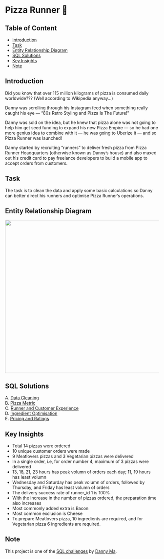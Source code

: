 # Pizza Runner 🍕

## Table of Content
* [Introduction](#introduction)
* [Task](#task)
* [Entity Relationship Diagram](#entity-relationship-diagram)
* [SQL Solutions](#sql-solutions)
* [Key Insights](#key-insights)
* [Note](#note)

## Introduction
Did you know that over 115 million kilograms of pizza is consumed daily worldwide??? (Well according to Wikipedia anyway…)

Danny was scrolling through his Instagram feed when something really caught his eye — “80s Retro Styling and Pizza Is The Future!”

Danny was sold on the idea, but he knew that pizza alone was not going to help him get seed funding to expand his new Pizza Empire — so he had one more genius idea to combine with it — he was going to Uberize it — and so Pizza Runner was launched!

Danny started by recruiting “runners” to deliver fresh pizza from Pizza Runner Headquarters (otherwise known as Danny’s house) and also maxed out his credit card to pay freelance developers to build a mobile app to accept orders from customers.

## Task
The task is to clean the data and apply some basic calculations so Danny can better direct his runners and optimise Pizza Runner’s operations.

## Entity Relationship Diagram

<img src="https://miro.medium.com/max/828/1*6-cAt3wHrsK43NiUbdkCzw.png" width="800" height="500">

## SQL Solutions
A. [Data Cleaning](https://github.com/mukulgehlot/SQL-Projects/blob/main/Pizza%20Runner/Data%20Cleaning.sql) <br>
B. [Pizza Metric](https://github.com/mukulgehlot/SQL-Projects/blob/main/Pizza%20Runner/Pizza%20Metrics.sql) <br>
C. [Runner and Customer Experience](https://github.com/mukulgehlot/SQL-Projects/blob/main/Pizza%20Runner/Runner%20and%20Customer%20Experience.sql) <br>
D. [Ingredient Optimisation](https://github.com/mukulgehlot/SQL-Projects/blob/main/Pizza%20Runner/Ingredient%20Optimisation.sql) <br>
E. [Pricing and Ratings](https://github.com/mukulgehlot/SQL-Projects/blob/main/Pizza%20Runner/Pricing%20and%20Ratings.sql) <br>

## Key Insights

* Total 14 pizzas were ordered
* 10 unique customer orders were made
* 9 Meatlovers pizzas and 3 Vegetarian pizzas were delivered
* In a single order, i.e, for order number 4, maximum of 3 pizzas were delivered
* 13, 18, 21, 23 hours has peak volumn of orders each day; 11, 19 hours has least volumn
* Wednesday and Saturday has peak volumn of orders, followed by Thursday, and Friday has least volumn of orders
* The delivery success rate of runner_id 1 is 100%
* With the increase in the number of pizzas ordered, the preparation time also increases
* Most commonly added extra is Bacon
* Most common exclusion is Cheese
* To prepare Meatlovers pizza, 10 ingredients are required, and for Vegetarian pizza 6 ingredients are required.

## Note
This project is one of the [SQL challenges](https://8weeksqlchallenge.com/case-study-2/) by [Danny Ma](https://www.linkedin.com/in/datawithdanny/).
